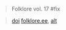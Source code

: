 > Folklore vol. 17 #fix 

> [doi](http://dx.doi.org/10.7592/FEJF2001.17.mordmyth) [folklore.ee](haldjas.folklore.ee/folklore/vol17/mordmyth.pdf), [alt](https://www.folklore.ee/folklore/vol17/)